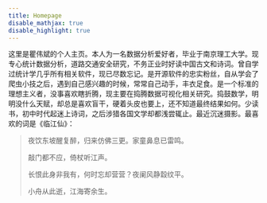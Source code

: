 ```yaml
---
title: Homepage
disable_mathjax: true
disable_highlight: true
---
```

这里是瞿伟斌的个人主页。本人为一名数据分析爱好者，毕业于南京理工大学。现专心统计数据分析，道路交通安全研究，不务正业时好读中国古文和诗词。曾自学过统计学几乎所有相关软件，现已尽数忘记。是开源软件的忠实粉丝，自从学会了爬虫小技之后，遇到自己感兴趣的时候，常常自己动手，丰衣足食。是一个标准的理想主义者，没事喜欢瞎折腾，现主要在捣腾数据可视化相关研究。捣鼓数学，明明没什么天赋，却总是喜欢盲干，硬着头皮也要上，还不知道最终结果如何。少读书，初中时代起迷上诗词，之后涉猎各国文学却都浅尝辄止。最近沉迷摄影。最喜欢的词是《临江仙》：

> 夜饮东坡醒复醉，归来仿佛三更。家童鼻息已雷鸣。
>
> 敲门都不应，倚杖听江声。
>
> 长恨此身非我有，何时忘却营营？夜阑风静縠纹平。
>
> 小舟从此逝，江海寄余生。